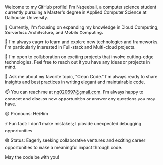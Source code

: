 Welcome to my GitHub profile! I'm Naqeebali, a computer science student currently pursuing a Master's degree in Applied Computer Science at Dalhousie University.

🔭 Currently, I'm focusing on expanding my knowledge in Cloud Computing, Serverless Architecture, and Mobile Computing.

🌱 I'm always eager to learn and explore new technologies and frameworks. I'm particularly interested in Full-stack and Multi-cloud projects.

🤝 I'm open to collaboration on exciting projects that involve cutting-edge technologies. Feel free to reach out if you have any ideas or projects in mind.

💬 Ask me about my favorite topic, "Clean Code." I'm always ready to share insights and best practices in writing elegant and maintainable code.

📫 You can reach me at nq020697@gmail.com. I'm always happy to connect and discuss new opportunities or answer any questions you may have.

😄 Pronouns: He/Him

⚡ Fun fact: I don't make mistakes; I provide unexpected debugging opportunities.

🟢 Status: Eagerly seeking collaborative ventures and exciting career opportunities to make a meaningful impact through code.

May the code be with you!
